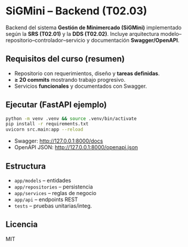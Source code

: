 # SiGMini – Backend (T02.03)

Backend del sistema **Gestión de Minimercado (SiGMini)** implementado según la **SRS (T02.01)** y la **DDS (T02.02)**.
Incluye arquitectura modelo–repositorio–controlador–servicio y documentación **Swagger/OpenAPI**.

## Requisitos del curso (resumen)
- Repositorio con requerimientos, diseño y **tareas definidas**.
- **≥ 20 commits** mostrando trabajo progresivo.
- Servicios **funcionales** y documentados con Swagger.

## Ejecutar (FastAPI ejemplo)
```bash
python -m venv .venv && source .venv/bin/activate
pip install -r requirements.txt
uvicorn src.main:app --reload
```

- Swagger: http://127.0.0.1:8000/docs
- OpenAPI JSON: http://127.0.0.1:8000/openapi.json

## Estructura
- `app/models` – entidades
- `app/repositories` – persistencia
- `app/services` – reglas de negocio
- `app/api` – endpoints REST
- `tests` – pruebas unitarias/integ.

## Licencia
MIT
